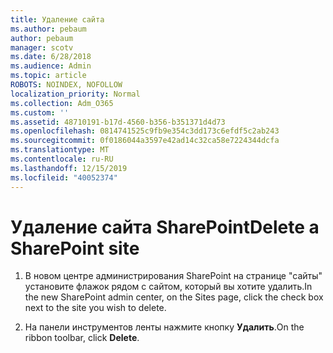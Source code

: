 ```yaml
---
title: Удаление сайта
ms.author: pebaum
author: pebaum
manager: scotv
ms.date: 6/28/2018
ms.audience: Admin
ms.topic: article
ROBOTS: NOINDEX, NOFOLLOW
localization_priority: Normal
ms.collection: Adm_O365
ms.custom: ''
ms.assetid: 48710191-b17d-4560-b356-b351371d4d73
ms.openlocfilehash: 0814741525c9fb9e354c3dd173c6efdf5c2ab243
ms.sourcegitcommit: 0f0186044a3597e42ad14c32ca58e7224344dcfa
ms.translationtype: MT
ms.contentlocale: ru-RU
ms.lasthandoff: 12/15/2019
ms.locfileid: "40052374"
---
```

# <a name="delete-a-sharepoint-site"></a><span data-ttu-id="5a5aa-102">Удаление сайта SharePoint</span><span class="sxs-lookup"><span data-stu-id="5a5aa-102">Delete a SharePoint site</span></span>

1. <span data-ttu-id="5a5aa-103">В новом центре администрирования SharePoint на странице "сайты" установите флажок рядом с сайтом, который вы хотите удалить.</span><span class="sxs-lookup"><span data-stu-id="5a5aa-103">In the new  SharePoint admin center, on the Sites page, click the check box next to the site you wish to delete.</span></span>
    
2. <span data-ttu-id="5a5aa-104">На панели инструментов ленты нажмите кнопку **Удалить**.</span><span class="sxs-lookup"><span data-stu-id="5a5aa-104">On the ribbon toolbar, click **Delete**.</span></span>
    

